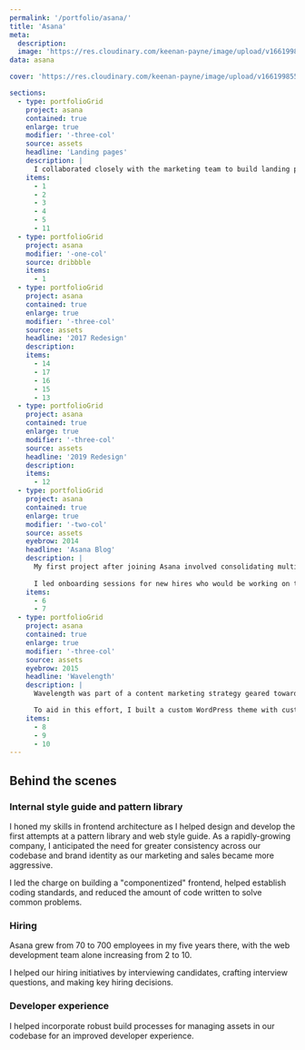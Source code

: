 ```yaml
---
permalink: '/portfolio/asana/'
title: 'Asana'
meta: 
  description: 
  image: 'https://res.cloudinary.com/keenan-payne/image/upload/v1661998554/portfolio/asana/cover_scey3k.png'
data: asana

cover: 'https://res.cloudinary.com/keenan-payne/image/upload/v1661998554/portfolio/asana/cover_scey3k.png'

sections: 
  - type: portfolioGrid
    project: asana
    contained: true
    enlarge: true
    modifier: '-three-col'
    source: assets
    headline: 'Landing pages'
    description: |
      I collaborated closely with the marketing team to build landing pages for positioning the company and product, as well as announce new product features.
    items: 
      - 1
      - 2
      - 3
      - 4
      - 5
      - 11
  - type: portfolioGrid
    project: asana
    modifier: '-one-col'
    source: dribbble
    items: 
      - 1
  - type: portfolioGrid
    project: asana
    contained: true
    enlarge: true
    modifier: '-three-col'
    source: assets
    headline: '2017 Redesign'
    description: 
    items: 
      - 14
      - 17
      - 16
      - 15
      - 13
  - type: portfolioGrid
    project: asana
    contained: true
    enlarge: true
    modifier: '-three-col'
    source: assets
    headline: '2019 Redesign'
    description: 
    items: 
      - 12
  - type: portfolioGrid
    project: asana
    contained: true
    enlarge: true
    modifier: '-two-col'
    source: assets
    eyebrow: 2014
    headline: 'Asana Blog'
    description: |
      My first project after joining Asana involved consolidating multiple WordPress blogs into a single blog. In doing so, I took ownership over the blogs and built a custom theme and plugins to aid content marketing efforts.
      
      I led onboarding sessions for new hires who would be working on the Asana blog. I also wrote extensive documentation for the platform for content editors and developers.
    items: 
      - 6
      - 7
  - type: portfolioGrid
    project: asana
    contained: true
    enlarge: true
    modifier: '-three-col'
    source: assets
    eyebrow: 2015
    headline: 'Wavelength'
    description: |
      Wavelength was part of a content marketing strategy geared toward positioning Asana as a thought leader in work management and company culture. 

      To aid in this effort, I built a custom WordPress theme with custom taxonomies to provide our marketing team with a digital "magazine" of sorts. 
    items: 
      - 8
      - 9
      - 10
---
```


<!-- Highlight Webby awards and nominations -->

## Behind the scenes

<!-- https://fontawesome.com/icons/solar-system?s=light&f=classic -->
### Internal style guide and pattern library
I honed my skills in frontend architecture as I helped design and develop the first attempts at a pattern library and web style guide. As a rapidly-growing company, I anticipated the need for greater consistency across our codebase and brand identity as our marketing and sales became more aggressive. 

I led the charge on building a "componentized" frontend, helped establish coding standards, and reduced the amount of code written to solve common problems.

<!-- https://fontawesome.com/icons/person-circle-plus?s=solid&f=classic -->
### Hiring
Asana grew from 70 to 700 employees in my five years there, with the web development team alone increasing from 2 to 10. 

I helped our hiring initiatives by interviewing candidates, crafting interview questions, and making key hiring decisions.

<!-- https://fontawesome.com/icons/users-gear?s=solid&f=classic -->
### Developer experience
I helped incorporate robust build processes for managing assets in our codebase for an improved developer experience.
